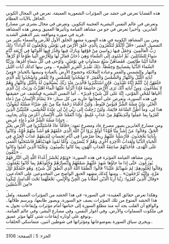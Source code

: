 ------------------------------------------------------------------------

هذه القضايا تعرض في حشد من المؤثرات الشعورية العميقة. تعرض في المجال
الكوني الحافل بالآيات العظام.  
وتعرض في عالم النفس البشرية العجيبة التكوين. وتعرض في مجال بشري من مصارع
الغابرين. وأخيرا تعرض في جو من مشاهد القيامة وتأثيرها العميق وبعض هذه
المشاهد فريد في صوره ومواقفه يثير الدهش الشديد.  
ومن بين المشاهد الكونية في هذه السورة مشهد الخلق الأول للأرض والسماء
بكثير من التفصيل المثير: «قُلْ أَإِنَّكُمْ لَتَكْفُرُونَ بِالَّذِي خَلَقَ الْأَرْضَ فِي يَوْمَيْنِ
وَتَجْعَلُونَ لَهُ أَنْداداً؟ ذلِكَ رَبُّ الْعالَمِينَ. وَجَعَلَ فِيها رَواسِيَ مِنْ فَوْقِها وَبارَكَ فِيها
وَقَدَّرَ فِيها أَقْواتَها فِي أَرْبَعَةِ أَيَّامٍ سَواءً لِلسَّائِلِينَ. ثُمَّ اسْتَوى إِلَى السَّماءِ وَهِيَ
دُخانٌ فَقالَ لَها وَلِلْأَرْضِ ائْتِيا طَوْعاً أَوْ كَرْهاً. قالَتا أَتَيْنا طائِعِينَ. فَقَضاهُنَّ سَبْعَ
سَماواتٍ فِي يَوْمَيْنِ، وَأَوْحى فِي كُلِّ سَماءٍ أَمْرَها. وَزَيَّنَّا السَّماءَ الدُّنْيا بِمَصابِيحَ
وَحِفْظاً. ذلِكَ تَقْدِيرُ الْعَزِيزِ الْعَلِيمِ» .. ومن بينها كذلك آيات الليل والنهار
والشمس والقمر وعبادة الملائكة وخشوع الأرض بالعبادة ونبضها بالحياة: «وَمِنْ
آياتِهِ اللَّيْلُ وَالنَّهارُ وَالشَّمْسُ وَالْقَمَرُ. لا تَسْجُدُوا لِلشَّمْسِ وَلا لِلْقَمَرِ وَاسْجُدُوا لِلَّهِ
الَّذِي خَلَقَهُنَّ إِنْ كُنْتُمْ إِيَّاهُ تَعْبُدُونَ. فَإِنِ اسْتَكْبَرُوا فَالَّذِينَ عِنْدَ رَبِّكَ يُسَبِّحُونَ لَهُ
بِاللَّيْلِ وَالنَّهارِ وَهُمْ لا يَسْأَمُونَ. وَمِنْ آياتِهِ أَنَّكَ تَرَى الْأَرْضَ خاشِعَةً فَإِذا أَنْزَلْنا
عَلَيْهَا الْماءَ اهْتَزَّتْ وَرَبَتْ. إِنَّ الَّذِي أَحْياها لَمُحْيِ الْمَوْتى، إِنَّهُ عَلى كُلِّ شَيْءٍ قَدِيرٌ»
.. أما النفس البشرية فيكشف عن حقيقتها في هذه السورة، وتعرض على أصحابها
عارية من كل ستار: «لا يَسْأَمُ الْإِنْسانُ مِنْ دُعاءِ الْخَيْرِ، وَإِنْ مَسَّهُ الشَّرُّ فَيَؤُسٌ
قَنُوطٌ، وَلَئِنْ أَذَقْناهُ رَحْمَةً مِنَّا مِنْ بَعْدِ ضَرَّاءَ مَسَّتْهُ لَيَقُولَنَّ: هذا لِي، وَما أَظُنُّ
السَّاعَةَ قائِمَةً، وَلَئِنْ رُجِعْتُ إِلى رَبِّي إِنَّ لِي عِنْدَهُ لَلْحُسْنى، فَلَنُنَبِّئَنَّ الَّذِينَ كَفَرُوا
بِما عَمِلُوا وَلَنُذِيقَنَّهُمْ مِنْ عَذابٍ غَلِيظٍ. وَإِذا أَنْعَمْنا عَلَى الْإِنْسانِ أَعْرَضَ وَنَأى
بِجانِبِهِ، وَإِذا مَسَّهُ الشَّرُّ فَذُو دُعاءٍ عَرِيضٍ» ..  
ومن مصارع الغابرين يصور مصرع عاد ومصرع ثمود: «فَأَمَّا عادٌ فَاسْتَكْبَرُوا فِي
الْأَرْضِ بِغَيْرِ الْحَقِّ، وَقالُوا: مَنْ أَشَدُّ مِنَّا قُوَّةً؟ أَوَلَمْ يَرَوْا أَنَّ اللَّهَ الَّذِي خَلَقَهُمْ هُوَ
أَشَدُّ مِنْهُمْ قُوَّةً، وَكانُوا بِآياتِنا يَجْحَدُونَ. فَأَرْسَلْنا عَلَيْهِمْ رِيحاً صَرْصَراً فِي أَيَّامٍ
نَحِساتٍ لِنُذِيقَهُمْ عَذابَ الْخِزْيِ فِي الْحَياةِ الدُّنْيا وَلَعَذابُ الْآخِرَةِ أَخْزى وَهُمْ لا
يُنْصَرُونَ. وَأَمَّا ثَمُودُ فَهَدَيْناهُمْ فَاسْتَحَبُّوا الْعَمى عَلَى الْهُدى، فَأَخَذَتْهُمْ صاعِقَةُ
الْعَذابِ الْهُونِ بِما كانُوا يَكْسِبُونَ. وَنَجَّيْنَا الَّذِينَ آمَنُوا وَكانُوا يَتَّقُونَ» ..  
ومن مشاهد القيامة المؤثرة في هذه السورة: «وَيَوْمَ يُحْشَرُ أَعْداءُ اللَّهِ إِلَى النَّارِ
فَهُمْ يُوزَعُونَ. حَتَّى إِذا ما جاؤُها شَهِدَ عَلَيْهِمْ سَمْعُهُمْ وَأَبْصارُهُمْ وَجُلُودُهُمْ بِما كانُوا
يَعْمَلُونَ. وَقالُوا لِجُلُودِهِمْ: لِمَ شَهِدْتُمْ عَلَيْنا؟ قالُوا: أَنْطَقَنَا اللَّهُ الَّذِي أَنْطَقَ كُلَّ
شَيْءٍ. وَهُوَ خَلَقَكُمْ أَوَّلَ مَرَّةٍ، وَإِلَيْهِ تُرْجَعُونَ» .. ومنها كذلك مشهد الحنق الواضح من
المخدوعين على الخادعين: «وَقالَ الَّذِينَ كَفَرُوا: رَبَّنا أَرِنَا الَّذَيْنِ أَضَلَّانا مِنَ
الْجِنِّ وَالْإِنْسِ، نَجْعَلْهُما تَحْتَ أَقْدامِنا، لِيَكُونا مِنَ الْأَسْفَلِينَ!»  
..  
وهكذا تعرض حقائق العقيدة- في السورة- في هذا الحشد من المؤثرات العميقة.
ولعل هذا الحشد المنوع من تلك المؤثرات يصف جو السورة، ويصور طابعها، ويرسم
ظلالها.. والواقع أن القلب يجد أنه منذ مطلع السورة إلى ختامها أمام مؤثرات
وإيقاعات تجول به في ملكوت السماوات والأرض، وفي أغوار النفس، وفي مصارع
البشر، وفي عالم القيامة، وتوقع على أوتاره إيقاعات شتى كلها مؤثر عميق..  
ويجري سياق السورة بموضوعاتها ومؤثراتها في شوطين اثنين، متماسكي الحلقات..

------------------------------------------------------------------------

الجزء: 5 ¦ الصفحة: 3106
